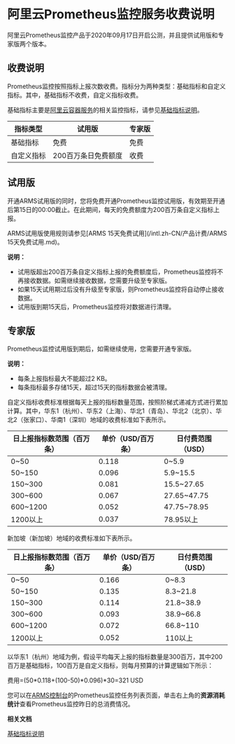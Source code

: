 # 阿里云Prometheus监控服务收费说明

阿里云Prometheus监控产品于2020年09月17日开启公测，并且提供试用版和专家版两个版本。

## 收费说明

Prometheus监控按照指标上报次数收费。指标分为两种类型：基础指标和自定义指标。其中，基础指标不收费，自定义指标收费。

基础指标主要是[阿里云容器服务](https://www.alibabacloud.com/zh/product/kubernetes)的相关监控指标，请参见[基础指标说明]()。

|指标类型|试用版|专家版|
|----|---|---|
|基础指标|免费|免费|
|自定义指标|200百万条日免费额度|收费|

## 试用版

开通ARMS试用版的同时，您将免费开通Prometheus监控试用版，有效期至开通后第15日的00:00截止。在此期间，每天的免费额度为200百万条自定义指标上报。

ARMS试用版使用规则请参见[ARMS 15天免费试用](/intl.zh-CN/产品计费/ARMS 15天免费试用.md)。

**说明：**

-   试用版超出200百万条自定义指标上报的免费额度后，Prometheus监控将不再接收数据。如需继续接收数据，您需要升级至专家版。
-   如果15天试用期过后没有升级至专家版，则Prometheus监控将自动停止接收数据。
-   试用版到期15天后，Prometheus监控将对数据进行清理。

## 专家版

Prometheus监控试用版到期后，如需继续使用，您需要开通专家版。

**说明：**

-   每条上报指标最大不能超过2 KB。
-   每条指标最多存储15天，超过15天的指标数据会被清理。

自定义指标收费标准根据每天上报的指标数量范围，按照阶梯式递减方式进行累加计算。其中，华东1（杭州）、华东2（上海）、华北1（青岛）、华北2（北京）、华北2（张家口）、华南1（深圳）地域的收费标准如下表所示。

|日上报指标数范围（百万条）|单价（USD/百万条）|日付费范围（USD）|
|-------------|-----------|----------|
|0~50|0.118|0~5.9|
|50~150|0.096|5.9~15.5|
|150~300|0.081|15.5~27.65|
|300~600|0.067|27.65~47.75|
|600~1200|0.052|47.75~78.95|
|1200以上|0.037|78.95以上|

新加坡（新加坡）地域的收费标准如下表所示。

|日上报指标数范围（百万条）|单价（USD/百万条）|日付费范围（USD）|
|-------------|-----------|----------|
|0~50|0.166|0~8.3|
|50~150|0.135|8.3~21.8|
|150~300|0.114|21.8~38.9|
|300~600|0.093|38.9~66.8|
|600~1200|0.072|66.8~110|
|1200以上|0.052|110以上|

以华东1（杭州）地域为例，假设平均每天上报的指标数量是300百万，其中200百万是基础指标，100百万是自定义指标，则每月预算的计算逻辑如下所示：

费用=\(50\*0.118+\(100-50\)\*0.096\)\*30=321 USD

您可以在[ARMS控制台](https://arms-ap-southeast-1.console.aliyun.com/#/home)的Prometheus监控任务列表页面，单击右上角的**资源消耗统计**查看Prometheus监控昨日的总消费情况。

**相关文档**  


[基础指标说明]()

